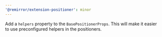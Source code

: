 ```yaml
---
'@remirror/extension-positioner': minor
---
```


Add a `helpers` property to the `BasePositionerProps`. This will make it easier to use preconfigured helpers in the positioners.
